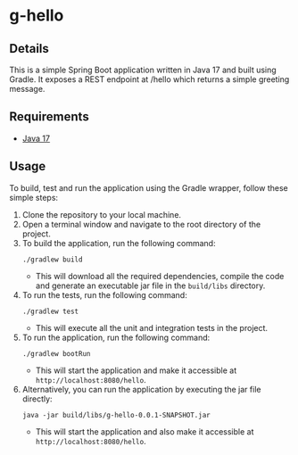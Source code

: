 # g-hello

## Details
This is a simple Spring Boot application written in Java 17 and built using Gradle. It exposes a REST endpoint at /hello which returns a simple greeting message.

## Requirements
- [Java 17](https://adoptium.net/)

## Usage
To build, test and run the application using the Gradle wrapper, follow these simple steps:

1. Clone the repository to your local machine.
1. Open a terminal window and navigate to the root directory of the project.
1. To build the application, run the following command:
    ```
    ./gradlew build
    ```
    - This will download all the required dependencies, compile the code and generate an executable jar file in the `build/libs` directory.
1. To run the tests, run the following command:
    ```
    ./gradlew test
    ```
    - This will execute all the unit and integration tests in the project.
1. To run the application, run the following command:
    ```
    ./gradlew bootRun
    ```
    - This will start the application and make it accessible at `http://localhost:8080/hello`.
1. Alternatively, you can run the application by executing the jar file directly:
    ```
    java -jar build/libs/g-hello-0.0.1-SNAPSHOT.jar
    ```
    - This will start the application and also make it accessible at `http://localhost:8080/hello`.